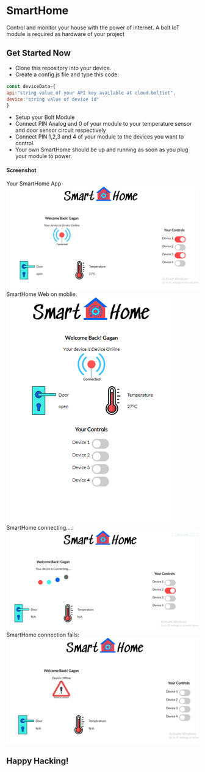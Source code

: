 # SmartHome
Control and monitor your house with the power of internet. A bolt IoT  module is required as hardware of your project
## Get Started Now
* Clone this repository into your device.
* Create a config.js file and type this code:
```javascript
const deviceData={
api:"string value of your API key available at cloud.boltiot",
device:"string value of device id"
}
```
* Setup your Bolt Module
* Connect PIN Analog and 0 of your module to your temperature sensor and door sensor circuit respectively
* Connect PIN 1,2,3 and 4 of your module to the devices you want to control.
* Your own SmartHome should be up and running as soon as you plug your module to power. 
#### Screenshot
Your SmartHome App
![Screenshot PC](./screenshots/desktopSmartHome.png)
SmartHome Web on moblie:
![Screenshot PC](./screenshots/SmartHome.png)
SmartHome connecting....:
![Screenshot PC](./screenshots/connecting.png)
SmartHome connection fails:
![Screenshot PC](./screenshots/fail.png)

## Happy Hacking!